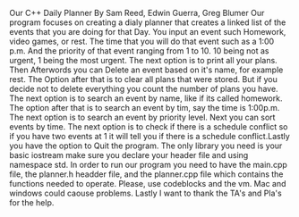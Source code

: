 Our C++ Daily Planner 
By Sam Reed, Edwin Guerra, Greg Blumer
Our program focuses on creating a dialy planner that creates a linked list of the events that you are doing for that Day. You input an event such Homework, video games, or rest. The time that you will do that event such as a 1:00 p.m. And the priority of that event ranging from 1 to 10. 10 being not as urgent, 1 being the most urgent. The next option is to print all your plans. Then Afterwords you can Delete an event based on it's name, for example rest. The Option after that is to clear all plans that were stored. But if you decide not to delete everything you count the number of plans you have. The next option is to search an event by name, like if its called homework. The option after that is to search an event by tim, say the time is 1:00p.m. The next option is to search an event by priority level. Next you can sort events by time. The next option is to check if there is a schedule conflict so if you have two events at 1 it will tell you if there is a schedule conflict.Lastly you have the option to Quit the program.
The only library you need is your basic iostream make sure you declare your header file and using namespace std. In order to run our program you need to have the main.cpp file, the planner.h headder file, and the planner.cpp file which contains the functions needed to operate. Please, use codeblocks and the vm. Mac and windows could caouse problems.
Lastly I want to thank the TA's and Pla's for the help.

